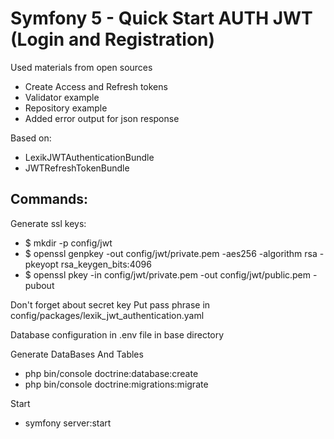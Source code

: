 # Symfony 5 - Quick Start AUTH JWT (Login and Registration)
Used materials from open sources

- Create Access and Refresh tokens
- Validator example
- Repository example
- Added error output for json response

Based on: 
 - LexikJWTAuthenticationBundle
 - JWTRefreshTokenBundle

## Commands:
Generate ssl keys:
 - $ mkdir -p config/jwt
 - $ openssl genpkey -out config/jwt/private.pem -aes256 -algorithm rsa -pkeyopt rsa_keygen_bits:4096
 - $ openssl pkey -in config/jwt/private.pem -out config/jwt/public.pem -pubout
 
Don't forget about secret key
Put pass phrase in config/packages/lexik_jwt_authentication.yaml

Database configuration in .env file in base directory

Generate DataBases And Tables
- php bin/console doctrine:database:create
- php bin/console doctrine:migrations:migrate

Start 
- symfony server:start
